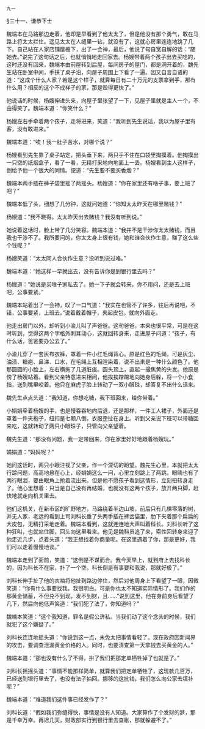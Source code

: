     九一 

   §三十一、谦恭下士

   魏端本在马路那边走着，他却是早看到了他太太了，但是他没有那个勇气，敢在马路上将太太拦住。遥见太太在人缝里一钻，就没有了，这就心房里连连地跳了几下。自己站在人家店铺屋檐下，出了一会神，最后，他说了句自宽自解的话：“随她去。”说完了这句话之后，也就悄悄地走回家去。杨嫂带着两个孩子出去买吃的，这时还没有回来，魏端本由前屋转到后屋，每间房子的屋门，都是洞开着的，魏先生站在卧室中间，手扶了桌子沿，向屋子周围上下看了一遍。因又自言自语的道：“这成个什么人家？若是这个样子，就算每日有二十万元的支票拿到手，那有什么用？相反的这个不成样子的家，那是毁得更快了。”

   他说话的时候，杨嫂伸进头来，向屋子里张望了一下，见屋子里就是主人一个，不由得笑了。魏端本道：“你笑什么？”

   杨嫂左右手牵着两个孩子，走将进来，笑道：“我听到先生说话，我以为屋子里有客，没有敢进来。”

   魏端本道：“唉！我一肚子苦水，对哪个说？”

   杨嫂看到先生靠了桌子站定，把头垂下来，两只手不住在口袋里掏摸着。他掏摸出一只空的纸烟盒子，看了一看，无精打采地向地面上一丢。杨嫂看到主人这样子，倒给予他一个很大的同情。便道：“先生要不要买香烟？”

   魏端本两手插在裤子袋里摇了两摇头。杨嫂道：“你在家里还有啥子事，要上班了吧？”

   魏端本低了头，细想了几分钟，这就问她道：“你知太太昨天在哪里赌钱？”

   杨嫂道：“我不晓得。太太昨天出去赌钱？我没有听到说。”

   她说着这话时，脸上带了几分笑容。魏端本道：“我并不是干涉你太太赌钱，而且我也干涉不了。我所要问的，你太太身上很有钱，她和谁合伙作生意，赚了这么些个钱呢？”

   杨嫂笑道：“太太同人合伙作生意？没听到说过咯。”

   魏端本道：“她这样一早就出去，没有告诉你是到银行里去吗？”

   杨嫂道：“她说是买啥子家私去了。她一下子就会转来，你不用问，还是去上班吧，公事要紧。”

   魏端本站着出了一会神，叹了一口气道：“我实在也管不了许多，往后再说吧，不错，公事要紧，上班去。”说着戴着帽子，夹起皮包，就向外面走。

   他走出房门以外，却听到小渝儿叫了声爸爸。这句爸爸，本来也很平常，可是在这时听到，觉得这两个字格外刺耳动心，这就回转身来，走进屋子问道：“孩子，有什么话，爸爸要办公去了。”

   小渝儿穿了一套灰布衣裤，罩着一件小红毛绳背心。原是红色的毛绳，可是灰尘、油渍、糖疤、鼻涕、口水，在毛绳上互相渲染着，说不出来是一种什么颜色了。他那圆圆的小脸上，左右横拖了几道脏痕。圆头顶上，直起一撮焦黄的头发。他原是傍了杨嫂站着。看到父亲特意进来相问，他挨挨蹭蹭地向她身后躲，将一个小食指，送到嘴里咬着。他只在麻虎子脸上转动了一双小眼珠，却答复不出什么话来。

   魏先生点点头道：“我知道，你想吃糖，我下班回来，给你带着。”

   小娟娟牵着杨嫂的手，也是慢吞吞地向后退，还是那样，一件工人裙子，外面还是罩着一件夹袍子，纽扣是七颠八倒，衣服歪扯在身上。听到父亲说下班可以带糖回来吃，这就转动了两只小眼珠子，只管向父亲望着。

   魏先生道：“那没有问题，我一定带回来，你在家里好好地跟着杨嫂玩。”

   娟娟道：“妈妈呢？”

   她问这话时，两只小眼注视了父亲，作一个深切的盼望。魏先生心里，本就把太太行踪问题，高高地悬在心上，经娟娟这么一问，心里立刻跳上了两跳。眼睛也有了两行眼泪，要由眼角上抢着流出来。但是他不愿孩子看到这情形，立刻扭转身走了。他心里想着：只当是自己没有再结婚，也就没有这两个孩子，放开两只脚，赶快地就走向机关里去。

   他们这机关，在新市区的旷野地方，马路绕着半边山坡，前后只有几棵零落的树，并无人家，老远的看到上司刘科长垂了头两手插在裤岔袋里，肋下夹着那个扁扁的大皮包，无精打采地走着。魏端本看到，这就连连地大声叫着科长。刘科长听了这种狂叫，也就站住脚，回头向这里看来。他见是魏科员追了来，索性回转身来迎了他走近几步，点着头道：“我正想找着你商量呢。在这里遇着了你，那是更好，我们可以走着慢慢地谈。”

   魏端本走到了面前，笑道：“这倒是不谋而合。我今天早上，就到府上去找科长的，因为科长不在家，扑了一个空。科长倒是有事要和我说，那就好极了。”

   刘科长伸手扯了他的衣袖将他扯到路边停住，然后对他周身上下看望了一眼，因微笑道：“你有什么事要找我，我很明白。可是你也太不知道实际情形了。我们作的那黄金储蓄，不但兑不到现，发不到财，且……”说到这里，他在身前身后看望了几下，然后向他低声笑道：“我们犯了法了，你知道吗？”

   魏端本笑道：“这个我知道，罪名是假公济私。当我们动了这个念头的时候，我们就犯了这个嫌疑了。”

   刘科长连连地摇头道：“你说到这一点，未免太把事情看轻了。现在政府因新闻界的攻击，要调查泄漏黄金价格的人。同时，也要清查第一天拿钱去买黄金的人。”

   魏端本道：“那也没有什么了不得，拚了我们把那定单牺牲掉了也就是了。”

   刘科长摇摇头道：“事情不能那样简单，就算我们把定单牺牲了，这现款几百万，已经送到银行里去了，也没有法子抽回。挪移的这批钱，我们怎么向公家去填补呢？”

   魏端本道：“难道我们这件事已经发作了？”

   刘科长道：“假如我们弥缝得快，事情是没有人知道。大家算作了个发财的梦，那是千幸万幸。再迟几天，财政部实行到银行里去查帐，那就躲避不了。”

